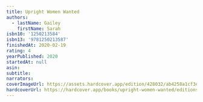 ```yaml
---
title: Upright Women Wanted
authors:
  - lastName: Gailey
    firstName: Sarah
isbn10: '1250213584'
isbn13: '9781250213587'
finishedAt: 2020-02-19
rating: 4
yearPublished: 2020
startedAt: null
asin:
subtitle:
narrators:
coverImageUrl: https://assets.hardcover.app/edition/428032/ab4258a1cf3e76b243ee258c5378c651d2042bca.jpeg
hardcoverUrl: https://hardcover.app/books/upright-women-wanted/editions/428032
---
```


